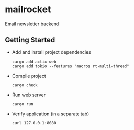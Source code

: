 # mailrocket

Email newsletter backend

## Getting Started

+ Add and install project dependencies

  ```
  cargo add actix-web
  cargo add tokio --features "macros rt-multi-thread"
  ```

+ Compile project

  ```
  cargo check
  ```

+ Run web server

  ```
  cargo run
  ```

+ Verify application (in a separate tab)

  ```
  curl 127.0.0.1:8080
  ```
